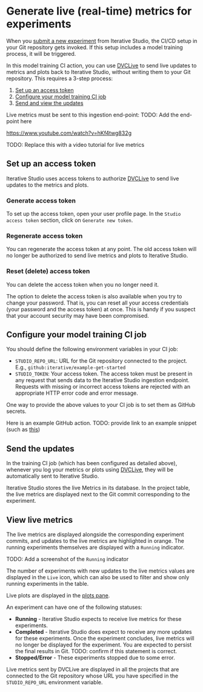 # Generate live (real-time) metrics for experiments

When you
[submit a new experiment](/doc/studio/user-guide/projects-and-experiments/run-experiments)
from Iterative Studio, the CI/CD setup in your Git repository gets invoked. If
this setup includes a model training process, it will be triggered.

In this model training CI action, you can use [DVCLive] to send live updates to
metrics and plots back to Iterative Studio, without writing them to your Git
repository. This requires a 3-step process:

1. [Set up an access token](#set-up-an-access-token)
2. [Configure your model training CI job](#configure-your-model-training-ci-job)
3. [Send and view the updates](#send-the-updates)

Live metrics must be sent to this ingestion end-point: TODO: Add the end-point
here

https://www.youtube.com/watch?v=hKf4twg832g

TODO: Replace this with a video tutorial for live metrics

## Set up an access token

Iterative Studio uses access tokens to authorize [DVCLive] to send live updates
to the metrics and plots.

### Generate access token

To set up the access token, open your user profile page. In the
`Studio access token` section, click on `Generate new token`.

### Regenerate access token

You can regenerate the access token at any point. The old access token will no
longer be authorized to send live metrics and plots to Iterative Studio.

### Reset (delete) access token

You can delete the access token when you no longer need it.

The option to delete the access token is also available when you try to change
your password. That is, you can reset all your access credentials (your password
and the access token) at once. This is handy if you suspect that your account
security may have been compromised.

## Configure your model training CI job

You should define the following environment variables in your CI job:

- `STUDIO_REPO_URL`: URL for the Git repository connected to the project. E.g.,
  `github:iterative/example-get-started`
- `STUDIO_TOKEN`: Your access token. The access token must be present in any
  request that sends data to the Iterative Studio ingestion endpoint. Requests
  with missing or incorrect access tokens are rejected with an appropriate HTTP
  error code and error message.

One way to provide the above values to your CI job is to set them as GitHub
secrets.

Here is an example GitHub action. TODO: provide link to an example snippet (such
as
[this](https://github.com/iterative/test-dvclive-studio/blob/086a51d76c7983f24c091e1b007820916aa75e7d/.github/workflows/test_live_metrics.yaml#L17-L19))

## Send the updates

In the training CI job (which has been configured as detailed above), whenever
you log your metrics or plots using [DVCLive], they will be automatically sent
to Iterative Studio.

Iterative Studio stores the live Metrics in its database. In the project table,
the live metrics are displayed next to the Git commit corresponding to the
experiment.

## View live metrics

The live metrics are displayed alongside the corresponding experiment commits,
and updates to the live metrics are highlighted in orange. The running
experiments themselves are displayed with a `Running` indicator.

TODO: Add a screenshot of the `Running` indicator

The number of experiments with new updates to the live metrics values are
displayed in the `Live` icon, which can also be used to filter and show only
running experiments in the table.

Live plots are displayed in the
[plots pane](/doc/studio/user-guide/projects-and-experiments/visualize-and-compare#how-to-generate-plots).

An experiment can have one of the following statuses:

- **Running** - Iterative Studio expects to receive live metrics for these
  experiments.
- **Completed** - Iterative Studio does expect to receive any more updates for
  these experiments. Once the experiment concludes, live metrics will no longer
  be displayed for the experiment. You are expected to persist the final results
  in Git. TODO: confirm if this statement is correct.
- **Stopped/Error** - These experiments stopped due to some error.

<admon>

Live metrics sent by DVCLive are displayed in all the projects that are
connected to the Git repository whose URL you have specified in the
`STUDIO_REPO_URL` environment variable.

</admon>

[dvclive]: /doc/dvclive

